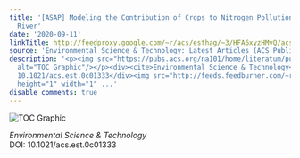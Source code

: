 ```yaml
---
title: '[ASAP] Modeling the Contribution of Crops to Nitrogen Pollution in the Yangtze
  River'
date: '2020-09-11'
linkTitle: http://feedproxy.google.com/~r/acs/esthag/~3/HFA6xyzHMvQ/acs.est.0c01333
source: 'Environmental Science & Technology: Latest Articles (ACS Publications)'
description: '<p><img src="https://pubs.acs.org/na101/home/literatum/publisher/achs/journals/content/esthag/0/esthag.ahead-of-print/acs.est.0c01333/20200911/images/medium/es0c01333_0006.gif"
  alt="TOC Graphic"/></p><div><cite>Environmental Science & Technology</cite></div><div>DOI:
  10.1021/acs.est.0c01333</div><img src="http://feeds.feedburner.com/~r/acs/esthag/~4/HFA6xyzHMvQ"
  height="1" width="1" ...'
disable_comments: true
---
```

<p><img src="https://pubs.acs.org/na101/home/literatum/publisher/achs/journals/content/esthag/0/esthag.ahead-of-print/acs.est.0c01333/20200911/images/medium/es0c01333_0006.gif" alt="TOC Graphic"/></p><div><cite>Environmental Science & Technology</cite></div><div>DOI: 10.1021/acs.est.0c01333</div><img src="http://feeds.feedburner.com/~r/acs/esthag/~4/HFA6xyzHMvQ" height="1" width="1" ...